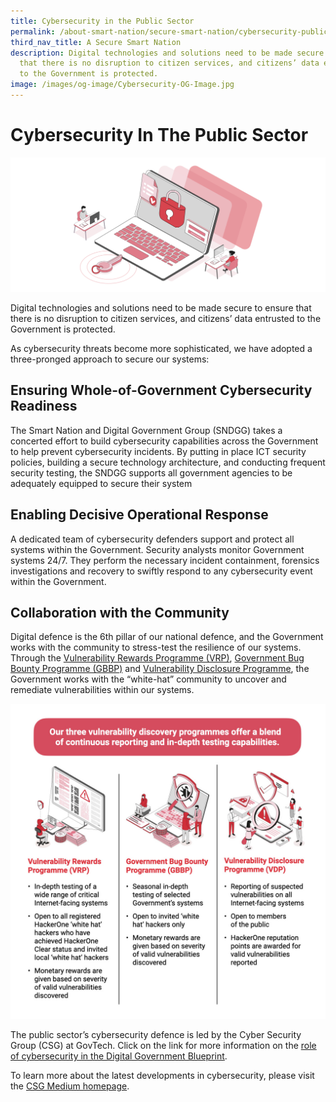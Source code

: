 ```yaml
---
title: Cybersecurity in the Public Sector
permalink: /about-smart-nation/secure-smart-nation/cybersecurity-public-sector
third_nav_title: A Secure Smart Nation
description: Digital technologies and solutions need to be made secure to ensure
  that there is no disruption to citizen services, and citizens’ data entrusted
  to the Government is protected.
image: /images/og-image/Cybersecurity-OG-Image.jpg
---
```

# Cybersecurity In The Public Sector
![Cybersecurity in the Public Sector](/images/abt-smart-nation/Cybersecurity_in_the_Public_Sector_1920px.jpeg)

Digital technologies and solutions need to be made secure to ensure that there is no disruption to citizen services, and citizens’ data entrusted to the Government is protected.

As cybersecurity threats become more sophisticated, we have adopted a three-pronged approach to secure our systems:
 
## Ensuring Whole-of-Government Cybersecurity Readiness

The Smart Nation and Digital Government Group (SNDGG) takes a concerted effort to build cybersecurity capabilities across the Government to help prevent cybersecurity incidents. By putting in place ICT security policies, building a secure technology architecture, and conducting frequent security testing, the SNDGG supports all government agencies to be adequately equipped to secure their system
 
## Enabling Decisive Operational Response

A dedicated team of cybersecurity defenders support and protect all systems within the Government. Security analysts monitor Government systems 24/7. They perform the necessary incident containment, forensics investigations and recovery to swiftly respond to any cybersecurity event within the Government.

## Collaboration with the Community

Digital defence is the 6th pillar of our national defence, and the Government works with the community to stress-test the resilience of our systems. Through the <a href="https://www.tech.gov.sg/media/media-releases/2021-08-31-new-vulnerability-rewards-programme" target="_blank">Vulnerability Rewards Programme (VRP)</a>,  <a href="https://www.tech.gov.sg/media/media-releases/third-govt-bug-bounty-programme-offers-bonus-payouts-for-mobile-applications" target="_blank">Government Bug Bounty Programme (GBBP)</a> and <a href="https://www.tech.gov.sg/report_vulnerability" target="_blank">Vulnerability Disclosure Programme</a>, the Government works with the “white-hat” community to uncover and remediate vulnerabilities within our systems.

![Vulnerability Discovery Programmes](/images/abt-smart-nation/Vulnerability_Discovery_Programmes.jpg)

The public sector’s cybersecurity defence is led by the Cyber Security Group (CSG) at GovTech. Click on the link for more information on the <a href="https://www.tech.gov.sg/digital-government-blueprint/" >role of cybersecurity in the Digital Government Blueprint</a>.

To learn more about the latest developments in cybersecurity, please visit the <a href="https://medium.com/csg-govtech" target="_blank">CSG Medium homepage</a>.
